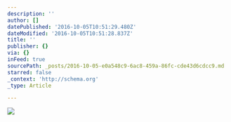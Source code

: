 ```yaml
---
description: ''
author: []
datePublished: '2016-10-05T10:51:29.480Z'
dateModified: '2016-10-05T10:51:28.837Z'
title: ''
publisher: {}
via: {}
inFeed: true
sourcePath: _posts/2016-10-05-e0a548c9-6ac8-459a-86fc-cde43d6cdcc9.md
starred: false
_context: 'http://schema.org'
_type: Article

---
```

![](https://the-grid-user-content.s3-us-west-2.amazonaws.com/7c4a6a92-2a01-4cb3-879c-020b26672569.png)